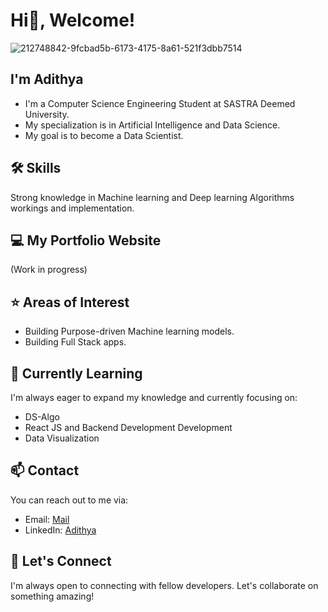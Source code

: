 # Hi👋, Welcome! 
![212748842-9fcbad5b-6173-4175-8a61-521f3dbb7514](https://github.com/adithyak2k03/adithyak2k03/assets/110721429/c256880e-b229-4f54-a121-3a5f21bac7f4)
## I'm Adithya 
- I'm a Computer Science Engineering Student at SASTRA Deemed University.
- My specialization is in Artificial Intelligence and Data Science.
- My goal is to become a Data Scientist.
  
## 🛠️ Skills
Strong knowledge in Machine learning and Deep learning Algorithms workings and implementation.

## 💻 My Portfolio Website
(Work in progress)

## ⭐ Areas of Interest
- Building Purpose-driven Machine learning models.
- Building Full Stack apps.

## 🌱 Currently Learning
I'm always eager to expand my knowledge and currently focusing on:

- DS-Algo
- React JS and Backend Development Development
- Data Visualization

## 📫 Contact
You can reach out to me via:

- Email: [Mail](adithyak2143@gmail.com)
- LinkedIn: [Adithya](https://www.linkedin.com/in/adithyak03)
  
## 🤝 Let's Connect

I'm always open to connecting with fellow developers. Let's collaborate on something amazing!

